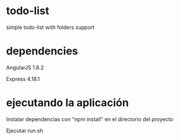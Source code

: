 # todo-list

simple todo-list with folders support

# dependencies

AngularJS 1.8.2

Express 4.18.1

# ejecutando la aplicación

Instalar dependencias con "npm install" en el directorio del proyecto

Ejecutar run.sh
